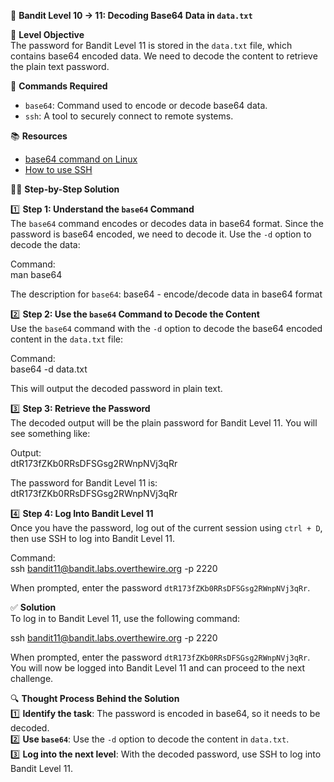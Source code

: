 🏁 **Bandit Level 10 -> 11: Decoding Base64 Data in `data.txt`**

🎯 **Level Objective**  
The password for Bandit Level 11 is stored in the `data.txt` file, which contains base64 encoded data. We need to decode the content to retrieve the plain text password.

🔧 **Commands Required**

- `base64`: Command used to encode or decode base64 data.
- `ssh`: A tool to securely connect to remote systems.

📚 **Resources**

- [base64 command on Linux](https://man7.org/linux/man-pages/man1/base64.1.html)
- [How to use SSH](https://www.ssh.com/ssh/command/)

🧑‍💻 **Step-by-Step Solution**

1️⃣ **Step 1: Understand the `base64` Command**  
The `base64` command encodes or decodes data in base64 format. Since the password is base64 encoded, we need to decode it. Use the `-d` option to decode the data:

Command:  
man base64

The description for `base64`:
base64 - encode/decode data in base64 format

2️⃣ **Step 2: Use the `base64` Command to Decode the Content**  
Use the `base64` command with the `-d` option to decode the base64 encoded content in the `data.txt` file:

Command:  
base64 -d data.txt

This will output the decoded password in plain text.

3️⃣ **Step 3: Retrieve the Password**  
The decoded output will be the plain password for Bandit Level 11. You will see something like:

Output:  
dtR173fZKb0RRsDFSGsg2RWnpNVj3qRr

The password for Bandit Level 11 is:  
dtR173fZKb0RRsDFSGsg2RWnpNVj3qRr

4️⃣ **Step 4: Log Into Bandit Level 11**  
Once you have the password, log out of the current session using `ctrl + D`, then use SSH to log into Bandit Level 11.

Command:  
ssh bandit11@bandit.labs.overthewire.org -p 2220

When prompted, enter the password `dtR173fZKb0RRsDFSGsg2RWnpNVj3qRr`.

✅ **Solution**  
To log in to Bandit Level 11, use the following command:

ssh bandit11@bandit.labs.overthewire.org -p 2220

When prompted, enter the password `dtR173fZKb0RRsDFSGsg2RWnpNVj3qRr`. You will now be logged into Bandit Level 11 and can proceed to the next challenge.

🔍 **Thought Process Behind the Solution**  
1️⃣ **Identify the task**: The password is encoded in base64, so it needs to be decoded.  
2️⃣ **Use `base64`**: Use the `-d` option to decode the content in `data.txt`.  
3️⃣ **Log into the next level**: With the decoded password, use SSH to log into Bandit Level 11.
